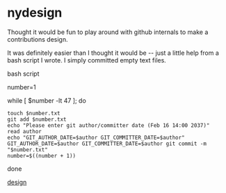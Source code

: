 # nydesign

Thought it would be fun to play around with github internals to make a contributions design.

It was definitely easier than I thought it would be -- just a little help from a bash script I wrote.
I simply committed empty text files.


bash script

number=1

while [ $number -lt 47 ]; do
    
    touch $number.txt
    git add $number.txt
    echo "Please enter git author/committer date (Feb 16 14:00 2037)"
    read author
    echo "GIT_AUTHOR_DATE=$author GIT_COMMITTER_DATE=$author"
    GIT_AUTHOR_DATE=$author GIT_COMMITTER_DATE=$author git commit -m "$number.txt" 
    number=$((number + 1))
done

[design](github-nydesign.png)
